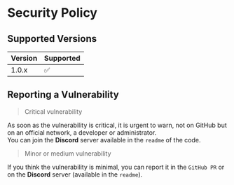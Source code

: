 # Security Policy

## Supported Versions
| Version | Supported          |
| ------- | ------------------ |
| 1.0.x   | :white_check_mark: |



## Reporting a Vulnerability
> Critical vulnerability

As soon as the vulnerability is critical, it is urgent to warn, not on GitHub but on an official network, a developer or administrator.<br />
You can join the **Discord** server available in the `readme` of the code.

> Minor or medium vulnerability

If you think the vulnerability is minimal, you can report it in the `GitHub PR` or on the **Discord** server (available in the `readme`).

